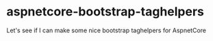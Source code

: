 # aspnetcore-bootstrap-taghelpers

Let's see if I can make some nice bootstrap taghelpers for AspnetCore
